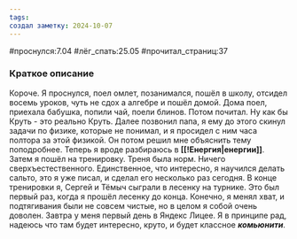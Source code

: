 ```yaml
---
tags: 
создал заметку: 2024-10-07
---
```

#проснулся:7.04
#лёг_спать:25.05
#прочитал_страниц:37
### Краткое описание
Короче. Я проснулся, поел омлет, позанимался, пошёл в школу, отсидел восемь уроков, чуть не сдох а алгебре и пошёл домой. Дома поел, приехала бабушка, попили чай, поели блинов. Потом почитал. Ну как бы Круть - это реально Круть. Далее позвонил папа, я ему до этого скинул задачи по физике, которые не понимал, и я просидел с ним часа полтора за этой физикой. Он потом решил мне объяснить тему поподробнее. Теперь я вроде разбираюсь в **[[!Енергия|енергии]]**.
Затем я пошёл на тренировку. Треня была норм. Ничего сверхъестественного. Единственное, что интересно, я научился делать сальто, это я уже писал, и сделал его несколько раз сегодня. В конце тренировки я, Сергей и Тёмыч сыграли в лесенку на турнике. Это был первый раз, когда я прошёл лесенку до конца. Конечно, я менял хват, и подтягивания были не совсем чистые, но в целом я собой очень доволен.
Завтра у меня первый день в Яндекс Лицее. Я в принципе рад, надеюсь что там будет интересно, круто, и будет классное ***комьюнити***.